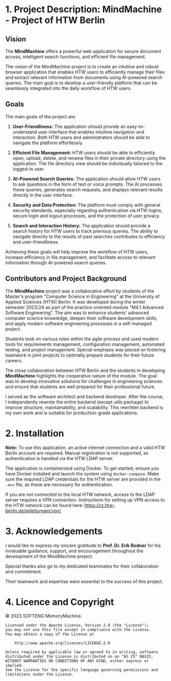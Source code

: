 # 1. Project Description: MindMachine - Project of HTW Berlin

## Vision

The **MindMachine** offers a powerful web application for secure document access, intelligent search functions, and efficient file management.

The vision of the MindMachine project is to create an intuitive and robust browser application that enables HTW users to efficiently manage their files and extract relevant information from documents using AI-powered search queries. The main goal is to develop a user-friendly platform that can be seamlessly integrated into the daily workflow of HTW users.



## Goals

The main goals of the project are:

1. **User-Friendliness:** The application should provide an easy-to-understand user interface that enables intuitive navigation and interaction. Both HTW users and administrators should be able to navigate the platform effortlessly.

2. **Efficient File Management:** HTW users should be able to efficiently open, upload, delete, and rename files in their private directory using the application. The file directory view should be individually tailored to the logged-in user.

3. **AI-Powered Search Queries:** The application should allow HTW users to ask questions in the form of text or voice prompts. The AI processes these queries, generates search requests, and displays relevant results directly in the user interface.

4. **Security and Data Protection:** The platform must comply with general security standards, especially regarding authentication via HTW logins, secure login and logout processes, and the protection of user privacy.

5. **Search and Interaction History:** The application should provide a search history for HTW users to track previous queries. The ability to navigate directly to the results of past searches contributes to efficiency and user-friendliness.

Achieving these goals will help improve the workflow of HTW users, increase efficiency in file management, and facilitate access to relevant information through AI-powered search queries.

## Contributors and Project Background

The **MindMachine** project was a collaborative effort by students of the Master's program "Computer Science in Engineering" at the University of Applied Sciences (HTW) Berlin. It was developed during the winter semester 2023/24 as part of the practice-oriented module "M4.1 Advanced Software Engineering". The aim was to enhance students' advanced computer science knowledge, deepen their software development skills, and apply modern software engineering processes in a self-managed project.

Students took on various roles within the agile process and used modern tools for requirements management, configuration management, automated testing, and project management. Special emphasis was placed on fostering teamwork in joint projects to optimally prepare students for their future careers.

The close collaboration between HTW Berlin and the students in developing **MindMachine** highlights the cooperative nature of the module. The goal was to develop innovative solutions for challenges in engineering sciences and ensure that students are well prepared for their professional future.


I served as the software architect and backend developer. After the course, I independently rewrote the entire backend (except utils package) to improve structure, maintainability, and scalability.
This rewritten backend is my own work and is suitable for production-grade applications.

# 2. Installation

**Note:** To use this application, an active internet connection and a valid HTW Berlin account are required. Manual registration is not supported, as authentication is handled via the HTW LDAP server.

The application is containerized using Docker. To get started, ensure you have Docker installed and launch the system using `docker-compose`. 
Make sure the required LDAP credentials for the HTW server are provided in the `.env` file, as these are necessary for authentication.

If you are not connected to the local HTW network, access to the LDAP server requires a VPN connection. Instructions for setting up VPN access to the HTW network can be found here:
https://rz.htw-berlin.de/anleitungen/vpn/


# 3. Acknowledgements

I would like to express my sincere gratitude to **Prof. Dr. Erik Rodner** for his invaluable guidance, support, and encouragement throughout the development of the MindMachine project.

Special thanks also go to my dedicated teammates for their collaboration and commitment.

Their teamwork and expertise were essential to the success of this project.


# 4. Licence and Copyright

© 2023 SOFTENG MemoryMachine. 

```
Licensed under the Apache License, Version 2.0 (the "License");
you may not use this file except in compliance with the License.
You may obtain a copy of the License at

    http://www.apache.org/licenses/LICENSE-2.0

Unless required by applicable law or agreed to in writing, software
distributed under the License is distributed on an "AS IS" BASIS,
WITHOUT WARRANTIES OR CONDITIONS OF ANY KIND, either express or implied.
See the License for the specific language governing permissions and
limitations under the License.
```